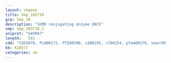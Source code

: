 ```yaml
---
layout: smgene
title: Smp_103710
grp: Smp_10
description: "SUMO conjugating enzyme UBC9"
smp: Smp_103710.1
uniprot: "G4VRA7"
length:   501
cdd: "COG5078, PLN00172, PTZ00390, cd00195, cl00154, pfam00179, smart00212"
kk: K10577
categories: sm
---
```

